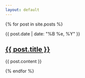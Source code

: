 ```yaml
---
layout: default
---
```


<div class="listing">
{% for post in site.posts %}
    <div class="post">
      <p class="date">{{ post.date | date: "%B %e, %Y" }}</p>
      <h2><a href="{{ post.url }}">{{ post.title }}</a></h2>
      <p class="post-content">{{ post.content }}</p>
    </div>
{% endfor %}
</div>
